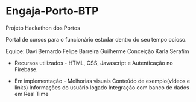 # Engaja-Porto-BTP

Projeto Hackathon dos Portos

Portal de cursos para o funcionário estudar dentro do seu tempo ocioso.

Equipe:
Davi Bernardo
Felipe Barreira
Guilherme Conceição
Karla Serafim

- Recursos utilizados -
HTML, CSS, Javascript e Autenticação no Firebase.

- Em implementação -
Melhorias visuais
Conteúdo de exemplo(vídeos e links)
Informações do usuário logado
Integração com banco de dados em Real Time
